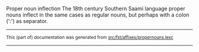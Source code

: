 Proper noun inflection
The 18th century Southern Saami language proper nouns inflect in the same cases as regular
nouns, but perhaps with a colon (':') as separator.

* * *

<small>This (part of) documentation was generated from [src/fst/affixes/propernouns.lexc](https://github.com/giellalt/lang-sju-x-sydlapsk/blob/main/src/fst/affixes/propernouns.lexc)</small>

---

